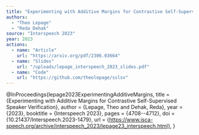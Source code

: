```yaml
---
title: "Experimenting with Additive Margins for Contrastive Self-Supervised Speaker Verification"
authors:
  - "Theo Lepage"
  - "Reda Dehak"
source: "Interspeech 2023"
year: 2023
actions:
  - name: "Article"
    url: "https://arxiv.org/pdf/2306.03664"
  - name: "Slides"
    url: "/uploads/lepage_interspeech_2023_slides.pdf"
  - name: "Code"
    url: "https://github.com/theolepage/sslsv"
---
```


@InProceedings{lepage2023ExperimentingAdditiveMargins,
    title     = {Experimenting with Additive Margins for Contrastive Self-Supervised Speaker Verification},
    author    = {Lepage, Theo and Dehak, Reda},
    year      = {2023},
    booktitle = {Interspeech 2023},
    pages     = {4708--4712},
    doi       = {10.21437/Interspeech.2023-1479},
    url       = {https://www.isca-speech.org/archive/interspeech_2023/lepage23_interspeech.html},
} 